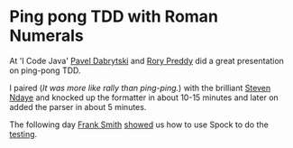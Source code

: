 # Ping pong TDD with Roman Numerals

At 'I Code Java' [Pavel Dabrytski](https://twitter.com/paveldabrytski) and [Rory Preddy](https://twitter.com/rorypreddy) did a great presentation on ping-pong TDD.

I paired (_It was more like rally than ping-ping._) with the brilliant [Steven Ndaye](https://twitter.com/StevenNdaye) and knocked up the formatter in about 10-15 minutes and later on added the parser in about 5 minutes.


The following day [Frank Smith](https://twitter.com/OryxGazella) [showed](http://frank.soy/posts/i-code-java-2016.html) us how to use Spock to do the [testing](https://github.com/OryxGazella/pingpongtdd/blob/master/test/RomanConverterSpec.groovy).
